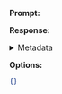 **Prompt:**


**Response:**


<details><summary>Metadata</summary>

- Duration: 771 ms
- Datetime: 2023-09-01T20:53:59.459801
- Model: gpt-3.5-turbo-0613

</details>

**Options:**
```json
{}
```

